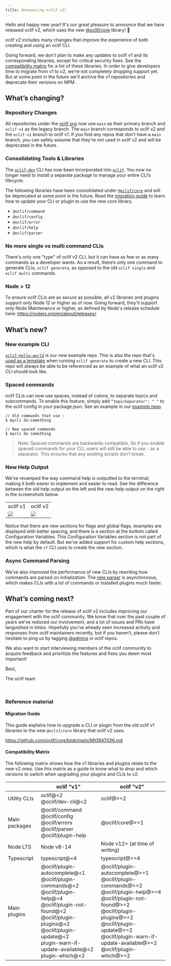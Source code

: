 ```yaml
---
title: Announcing oclif v2!
---
```


Hello and happy new year! It's our great pleasure to announce that we have released oclif v2, which uses the new [@oclif/core](https://github.com/oclif/core) library! 🎉

oclif v2 includes many changes that improve the experience of both creating and using an oclif CLI.

Going forward, we don't plan to make any updates to oclif v1 and its corresponding libraries, except for critical security fixes. See the [compatibility matrix](#Compatibility-Matrix) for a list of these libraries. In order to give developers time to migrate from v1 to v2, we're not completely dropping support yet. But at some point in the future we'll archive the v1 repositories and deprecate their versions on NPM.

## What’s changing?

### Repository Changes

All repositories under the [oclif org](https://github.com/oclif/) now use `main` as their primary branch and `oclif-v1` as the legacy branch. The `main`  branch corresponds to oclif v2 and the `oclif-v1` branch to oclif v1. If you find any repos that don’t have a `main` branch, you can safely assume that they're not used in oclif v2 and will be deprecated in the future.

### Consolidating Tools & Libraries

The [`oclif-dev`](https://github.com/oclif/dev-cli) CLI has now been incorporated into [`oclif`](https://github.com/oclif/oclif). You now no longer need to install a separate package to manage your entire CLI’s lifecycle.

The following libraries have been consolidated under [`@oclif/core`](https://github.com/oclif/core) and will be deprecated at some point in the future. Read the [migration guide](https://github.com/oclif/core/blob/main/MIGRATION.md) to learn how to update your CLI or plugin to use the new core library.

* `@oclif/command`
* `@oclif/config`
* `@oclif/error`
* `@oclif/help`
* `@oclif/parser`

### No more single vs multi command CLIs

There's only one "type" of oclif v2 CLI, but it can have as few or as many commands as a developer wants. As a result, there’s only one command to generate CLIs, `oclif generate`, as opposed to the old `oclif single` and `oclif multi` commands.

### Node > 12

To ensure oclif CLIs are as secure as possible, all v2 libraries and plugins support only Node 12 or higher as of now. Going forward, they'll support only Node Maintenance or higher, as defined by Node's release schedule here: https://nodejs.org/en/about/releases/.

## What’s new?

### New example CLI

[`oclif-hello-world`](https://github.com/oclif/hello-world/) is our new example repo. This is also the repo that's [used as a template](https://github.com/oclif/oclif/blob/edc6616e51/src/generators/cli.ts#L74) when running `oclif generate` to create a new CLI. This repo will always be able to be referenced as an example of what an oclif v2 CLI should look like.

### Spaced commands

oclif CLIs can now use spaces, instead of colons, to separate topics and subcommands. To enable this feature, simply add `“topicSeparator": " "` to the oclif config in your package.json. See an example in our [example repo](https://github.com/oclif/hello-world/blob/main/package.json#L55).

```
// Old commands that use :
$ mycli do:something
```
```
// New spaced commands
$ mycli do something
```

> Note: Spaced commands are backwards compatible. So if you enable spaced commands for your CLI, users will still be able to use `:` as a separator. This ensures that any existing scripts don't break.

### New Help Output

We’ve revamped the way command help is outputted to the terminal, making it both easier to implement and easier to read. See the difference between the old help output on the left and the new help output on the right in the screenshots below.

<table border="0">
 <tr>
    <td>oclif v1</td>
    <td>oclif v2</td>
 </tr>
 <tr>
    <td><img src="/img/2022-01-12-announcing-oclif-v2/sfdx-help.png"/></td>
    <td><img src="/img/2022-01-12-announcing-oclif-v2/sf-help.png"/></td>
 </tr>
</table>

Notice that there are new sections for flags and global flags, examples are displayed with better spacing, and there is a section at the bottom called Configuration Variables. This Configuration Variables section is not part of the new help by default. But we've added support for custom help sections, which is what the `sf` CLI uses to create the new section. 

### Async Command Parsing

We’ve also improved the performance of new CLIs by rewriting how commands are parsed on initialization. The [new parser](https://github.com/oclif/core/blob/main/src/parser/parse.ts) is asynchronous, which makes CLIs with a lot of commands or installed  plugins much faster.

## What’s coming next?

Part of our charter for the release of oclif v2 includes improving our engagement with the oclif community. We know that over the past couple of years we’ve reduced our involvement, and a lot of issues and PRs have languished in limbo. Hopefully you’ve already seen increased activity and responses from oclif maintainers recently, but if you haven’t, please don’t hesitate to ping us by tagging [@admins](https://github.com/orgs/oclif/teams/admins) in oclif repos.

We also want to start interviewing members of the oclif community to acquire feedback and prioritize the features and fixes you deem most important!

Best,

The oclif team

<br/>

### Reference material 

#### Migration Guide

This guide explains how to upgrade a CLI or plugin from the old oclif v1 libraries to the new `@oclif/core` library that oclif v2 uses.

https://github.com/oclif/core/blob/main/MIGRATION.md

#### Compatibility Matrix

The following matrix shows how the v1 libraries and plugins relate to the new v2 ones. Use this matrix as a guide to know what to drop and which versions to switch when upgrading your plugins and CLIs to v2.

| | oclif "v1" | oclif "v2" |
| - | - | -|
| Utility CLIs | oclif@<2<br/>@oclif/dev-cli@<2 | oclif@>=2
| Main packages | @oclif/command<br/>@oclif/config<br/>@oclif/errors<br/>@oclif/parser<br/>@oclif/plugin-help<br/> | @oclif/core@>=1
| Node LTS | Node v8-14 | Node v12+ (at time of writing) |
| Typescript | typescript@<4 | typescript@>=4 |
| Main plugins | @oclif/plugin-autocomplete@<1<br/>@oclif/plugin-commands@<2<br/>@oclif/plugin-help@<4<br/>@oclif/plugin-not-found@<2<br/>@oclif/plugin-plugins@<2<br/>@oclif/plugin-update@<2<br/>plugin-warn-if-update-available@<2<br/>plugin-which@<2<br/> | @oclif/plugin-autocomplete@>=1<br/>@oclif/plugin-commands@>=2<br/>@oclif/plugin-help@>=4<br/>@oclif/plugin-not-found@>=2<br/>@oclif/plugin-plugins@>=2<br/>@oclif/plugin-update@>=2<br/>@oclif/plugin-warn-if-update-available@>=2<br/>@oclif/plugin-which@>=2<br/> |
